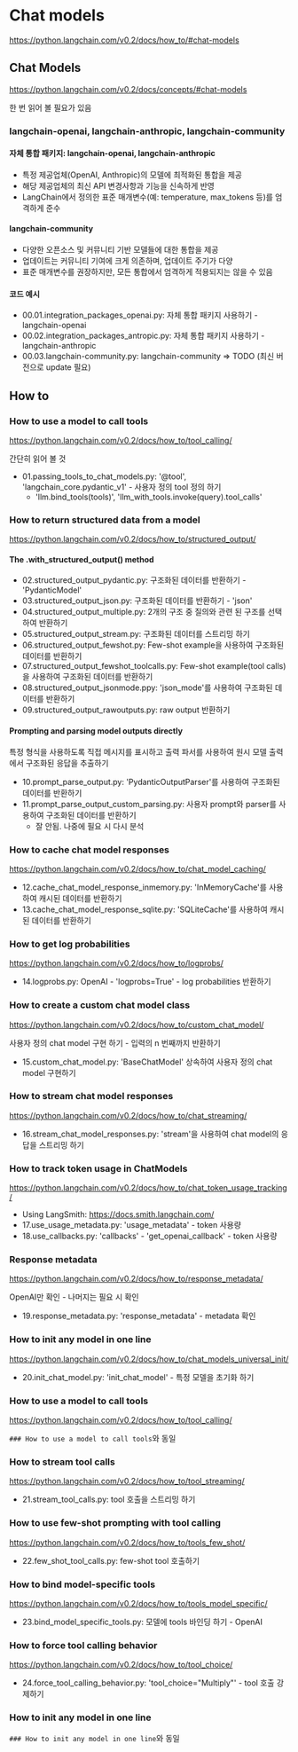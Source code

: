 # Chat models

<https://python.langchain.com/v0.2/docs/how_to/#chat-models>

## Chat Models

<https://python.langchain.com/v0.2/docs/concepts/#chat-models>

한 번 읽어 볼 필요가 있음

### langchain-openai, langchain-anthropic, langchain-community

#### 자체 통합 패키지: langchain-openai, langchain-anthropic

- 특정 제공업체(OpenAI, Anthropic)의 모델에 최적화된 통합을 제공
- 해당 제공업체의 최신 API 변경사항과 기능을 신속하게 반영
- LangChain에서 정의한 표준 매개변수(예: temperature, max_tokens 등)를 엄격하게 준수

#### langchain-community

- 다양한 오픈소스 및 커뮤니티 기반 모델들에 대한 통합을 제공
- 업데이트는 커뮤니티 기여에 크게 의존하며, 업데이트 주기가 다양
- 표준 매개변수를 권장하지만, 모든 통합에서 엄격하게 적용되지는 않을 수 있음

#### 코드 예시

- 00.01.integration_packages_openai.py: 자체 통합 패키지 사용하기 - langchain-openai
- 00.02.integration_packages_antropic.py: 자체 통합 패키지 사용하기 - langchain-anthropic
- 00.03.langchain-community.py: langchain-community => TODO (최신 버전으로 update 필요)

## How to

### How to use a model to call tools

<https://python.langchain.com/v0.2/docs/how_to/tool_calling/>

간단히 읽어 볼 것

- 01.passing_tools_to_chat_models.py: '@tool', 'langchain_core.pydantic_v1' - 사용자 정의 tool 정의 하기
  - 'llm.bind_tools(tools)', 'llm_with_tools.invoke(query).tool_calls'

### How to return structured data from a model

<https://python.langchain.com/v0.2/docs/how_to/structured_output/>

#### The .with_structured_output() method

- 02.structured_output_pydantic.py: 구조화된 데이터를 반환하기 - 'PydanticModel'
- 03.structured_output_json.py: 구조화된 데이터를 반환하기 - 'json'
- 04.structured_output_multiple.py: 2개의 구조 중 질의와 관련 된 구조를 선택 하여 반환하기
- 05.structured_output_stream.py: 구조화된 데이터를 스트리밍 하기
- 06.structured_output_fewshot.py: Few-shot example을 사용하여 구조화된 데이터를 반환하기
- 07.structured_output_fewshot_toolcalls.py: Few-shot example(tool calls)을 사용하여 구조화된 데이터를 반환하기
- 08.structured_output_jsonmode.ppy: 'json_mode'를 사용하여 구조화된 데이터를 반환하기
- 09.structured_output_rawoutputs.py: raw output 반환하기

#### Prompting and parsing model outputs directly

특정 형식을 사용하도록 직접 메시지를 표시하고 출력 파서를 사용하여 원시 모델 출력에서 구조화된 응답을 추출하기

- 10.prompt_parse_output.py: 'PydanticOutputParser'를 사용하여 구조화된 데이터를 반환하기
- 11.prompt_parse_output_custom_parsing.py: 사용자 prompt와 parser를 사용하여 구조화된 데이터를 반환하기
  - 잘 안됨. 나중에 필요 시 다시 분석
 
### How to cache chat model responses

<https://python.langchain.com/v0.2/docs/how_to/chat_model_caching/>

- 12.cache_chat_model_response_inmemory.py: 'InMemoryCache'를 사용하여 캐시된 데이터를 반환하기
- 13.cache_chat_model_response_sqlite.py: 'SQLiteCache'를 사용하여 캐시된 데이터를 반환하기

### How to get log probabilities

<https://python.langchain.com/v0.2/docs/how_to/logprobs/>

- 14.logprobs.py: OpenAI - 'logprobs=True' - log probabilities 반환하기

### How to create a custom chat model class

<https://python.langchain.com/v0.2/docs/how_to/custom_chat_model/>

사용자 정의 chat model 구현 하기 - 입력의 n 번째까지 반환하기

- 15.custom_chat_model.py: 'BaseChatModel' 상속하여 사용자 정의 chat model 구현하기

### How to stream chat model responses

<https://python.langchain.com/v0.2/docs/how_to/chat_streaming/>

- 16.stream_chat_model_responses.py: 'stream'을 사용하여 chat model의 응답을 스트리밍 하기

### How to track token usage in ChatModels

<https://python.langchain.com/v0.2/docs/how_to/chat_token_usage_tracking/>

- Using LangSmith: <https://docs.smith.langchain.com/>
- 17.use_usage_metadata.py: 'usage_metadata' - token 사용량
- 18.use_callbacks.py: 'callbacks' - 'get_openai_callback' - token 사용량

### Response metadata

<https://python.langchain.com/v0.2/docs/how_to/response_metadata/>

OpenAI만 확인 - 나머지는 필요 시 확인

- 19.response_metadata.py: 'response_metadata' - metadata 확인

### How to init any model in one line

<https://python.langchain.com/v0.2/docs/how_to/chat_models_universal_init/>

- 20.init_chat_model.py: 'init_chat_model' - 특정 모델을 초기화 하기

### How to use a model to call tools

<https://python.langchain.com/v0.2/docs/how_to/tool_calling/>

`### How to use a model to call tools`와 동일

### How to stream tool calls

<https://python.langchain.com/v0.2/docs/how_to/tool_streaming/>

- 21.stream_tool_calls.py: tool 호출을 스트리밍 하기

### How to use few-shot prompting with tool calling

<https://python.langchain.com/v0.2/docs/how_to/tools_few_shot/>

- 22.few_shot_tool_calls.py: few-shot tool 호출하기


### How to bind model-specific tools

<https://python.langchain.com/v0.2/docs/how_to/tools_model_specific/>

- 23.bind_model_specific_tools.py: 모델에 tools 바인딩 하기 - OpenAI

### How to force tool calling behavior

<https://python.langchain.com/v0.2/docs/how_to/tool_choice/>

- 24.force_tool_calling_behavior.py: 'tool_choice="Multiply"' - tool 호출 강제하기

### How to init any model in one line

`### How to init any model in one line`와 동일
